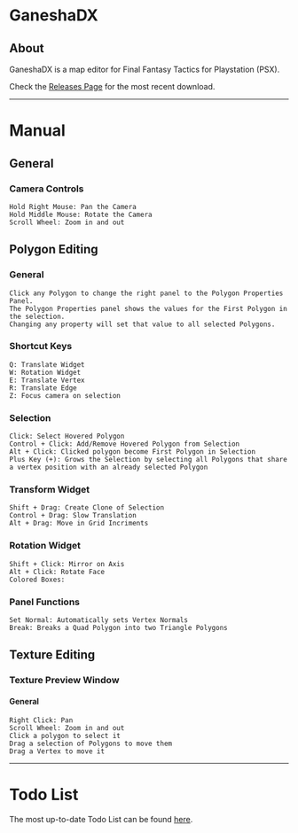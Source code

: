 # GaneshaDX

## About

GaneshaDX is a map editor for Final Fantasy Tactics for Playstation (PSX).

Check the [Releases Page](https://github.com/Garmichael/GaneshaDx/releases) for the most recent download.

---

# Manual

## General

### Camera Controls

    Hold Right Mouse: Pan the Camera
    Hold Middle Mouse: Rotate the Camera
    Scroll Wheel: Zoom in and out

## Polygon Editing

### General

    Click any Polygon to change the right panel to the Polygon Properties Panel. 
    The Polygon Properties panel shows the values for the First Polygon in the selection.
    Changing any property will set that value to all selected Polygons.

### Shortcut Keys

    Q: Translate Widget
    W: Rotation Widget
    E: Translate Vertex
    R: Translate Edge
    Z: Focus camera on selection

### Selection

    Click: Select Hovered Polygon
    Control + Click: Add/Remove Hovered Polygon from Selection
    Alt + Click: Clicked polygon become First Polygon in Selection
    Plus Key (+): Grows the Selection by selecting all Polygons that share a vertex position with an already selected Polygon 

### Transform Widget

    Shift + Drag: Create Clone of Selection
    Control + Drag: Slow Translation
    Alt + Drag: Move in Grid Incriments

### Rotation Widget

    Shift + Click: Mirror on Axis
    Alt + Click: Rotate Face
    Colored Boxes: 

### Panel Functions

    Set Normal: Automatically sets Vertex Normals
    Break: Breaks a Quad Polygon into two Triangle Polygons

## Texture Editing

### Texture Preview Window

#### General

    Right Click: Pan
    Scroll Wheel: Zoom in and out
    Click a polygon to select it
    Drag a selection of Polygons to move them
    Drag a Vertex to move it
    
---

# Todo List

The most up-to-date Todo List can be found [here](https://github.com/Garmichael/GaneshaDx/blob/main/Documentation/Todo.md).
